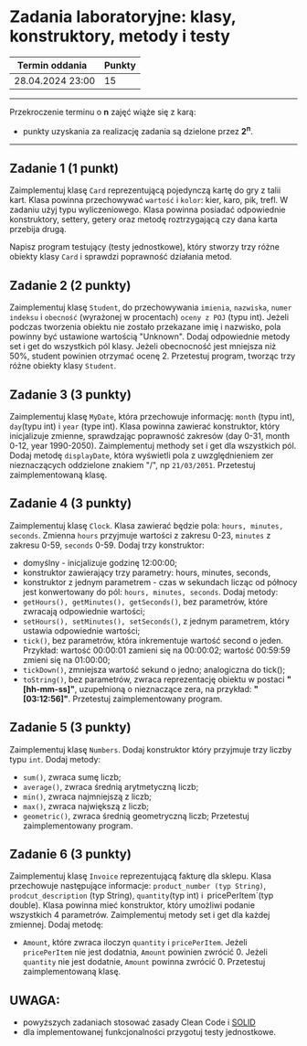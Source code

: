 # Zadania laboratoryjne: klasy, konstruktory, metody i testy

| Termin oddania   | Punkty |
| ------------ | ------------ |
| 28.04.2024  23:00 | 15 |

--- 
Przekroczenie terminu o **n** zajęć wiąże się z karą:
- punkty uzyskania za realizację zadania są dzielone przez **2<sup>n</sup>**.

--- 


## Zadanie 1 (1 punkt)

Zaimplementuj klasę `Card` reprezentującą pojedynczą kartę do gry z talii kart. 
Klasa powinna przechowywać `wartość` i `kolor`: kier, karo, pik, trefl. W zadaniu użyj typu wyliczeniowego.
Klasa powinna posiadać odpowiednie konstruktory, settery, getery oraz metodę roztrzygającą czy dana karta przebija drugą.

Napisz program testujący (testy jednostkowe), który stworzy trzy różne obiekty klasy `Card` i sprawdzi poprawność działania metod.

## Zadanie 2 (2 punkty)

Zaimplementuj klasę `Student`, do przechowywania `imienia`, `nazwiska`, `numer indeksu` i `obecność` (wyrażonej w procentach) `oceny z POJ` (typu int).
Jeżeli podczas tworzenia obiektu nie zostało przekazane imię i nazwisko, pola powinny być ustawione wartością "Unknown".
Dodaj odpowiednie metody set i get do wszystkich pól klasy. Jeżeli obecnocność jest mniejsza niż 50%, student powinien otrzymać ocenę 2. 
Przetestuj program, tworząc trzy różne obiekty klasy `Student`.

## Zadanie 3 (3 punkty)

Zaimplementuj klasę `MyDate`, która przechowuje informację: `month` (typu int), `day`(typu int) i `year` (type int).
Klasa powinna zawierać konstruktor, który inicjalizuje zmienne, sprawdzając poprawność zakresów (day 0-31, month 0-12, year 1990-2050).
Zaimplementuj methody set i get dla wszystkich pól. 
Dodaj metodę `displayDate`, która wyświetli pola z uwzględnieniem zer nieznaczących oddzielone znakiem "/", np `21/03/2051`.
Przetestuj zaimplementowaną klasę.

## Zadanie 4 (3 punkty)

Zaimplementuj klasę `Clock`. Klasa zawierać będzie pola: `hours, minutes, seconds`. Zmienna `hours` przyjmuje wartości z zakresu 0-23, `minutes` z zakresu 0-59, `seconds` 0-59.
Dodaj trzy konstruktor:
- domyślny - inicjalizuje godzinę 12:00:00;
- konstruktor zawierający trzy parametry: hours, minutes, seconds,
- konstruktor z jednym parametrem - czas w sekundach licząc od północy jest konwertowany do pól: `hours, minutes, seconds`.
Dodaj metody:
- `getHours(), getMinutes(), getSeconds()`, bez parametrów, które zwracają odpowiednie wartości;
- `setHours(), setMinutes(), setSeconds()`, z jednym parametrem, który ustawia odpowiednie wartości;
- `tick()`, bez parametrów, która inkrementuje wartość second o jeden. Przykład: wartość 00:00:01 zamieni się na 00:00:02; wartość 00:59:59 zmieni się na 01:00:00;
- `tickDown()`, zmniejsza wartość sekund o jedno; analogiczna do tick();
- `toString()`, bez parametrów, zwraca reprezentację obiektu w postaci **"[hh-mm-ss]"**, uzupełnioną o nieznaczące zera, na przykład: **"[03:12:56]"**. 
Przetestuj zaimplementowany program. 

##  Zadanie 5 (3 punkty)

Zaimplementuj klasę `Numbers`. Dodaj konstruktor który przyjmuje trzy liczby typu `int`. Dodaj metody:
- `sum()`, zwraca sumę liczb;
- `average()`, zwraca średnią arytmetyczną liczb;
- `min()`, zwraca najmniejszą z liczb;
- `max()`, zwraca największą z liczb;
- `geometric()`, zwraca średnią geometryczną liczb;
Przetestuj zaimplementowany program.

## Zadanie 6 (3 punkty)

Zaimplementuj klasę `Invoice` reprezentującą fakturę dla sklepu. Klasa przechowuje następujące informacje: 
`product_number (typ String)`, `prodcut_description` (typ String), `quantity`(typ int) i` `pricePerItem`(typ double).
 Klasa powinna mieć konstruktor, który umożliwi podanie wszystkich 4 parametrów. Zaimplementuj metody set i get dla każdej zmiennej. 
Dodaj metodę:
- `Amount`, które zwraca iloczyn `quantity` i `pricePerItem`. Jeżeli `pricePerItem` nie jest dodatnia, `Amount` powinien zwrócić 0. 
Jeżeli `quantity` nie jest dodatnie, `Amount` powinna zwrócić 0.
Przetestuj zaimplementowaną klasę.

## UWAGA:
- powyższych zadaniach stosować zasady Clean Code i [SOLID](https://www.samouczekprogramisty.pl/solid-czyli-dobre-praktyki-w-programowaniu-obiektowym/)
- dla implementowanej funkcjonalności przygotuj testy jednostkowe.
